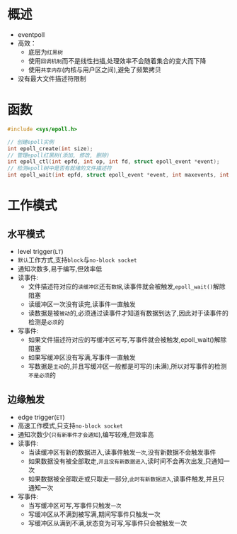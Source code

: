 # 概述
- eventpoll
- 高效：
  - 底层为`红黑树`
  - 使用`回调机制`而不是线性扫描,处理效率不会随着集合的变大而下降
  - 使用`共享内存`(内核与用户区之间),避免了频繁拷贝
- 没有最大文件描述符限制

# 函数
```c
#include <sys/epoll.h>

// 创建epoll实例
int epoll_create(int size);
// 管理epoll红黑树(添加, 修改, 删除)
int epoll_ctl(int epfd, int op, int fd, struct epoll_event *event);
// 检测epoll树中是否有就绪的文件描述符
int epoll_wait(int epfd, struct epoll_event *event, int maxevents, int timeout);
```

# 工作模式
## 水平模式
- level trigger(`LT`)
- `默认`工作方式,支持`block`与`no-block socket`
- 通知次数多,易于编写,但效率低
- 读事件:
  - 文件描述符对应的`读缓冲区`还有`数据`,读事件就会被触发,`epoll_wait()`解除阻塞
  - 读缓冲区一次没有读完,读事件一直触发
  - 读数据是被`被动`的,必须通过读事件才知道有数据到达了,因此对于读事件的检测是`必须`的
- 写事件:
  - 如果文件描述符对应的写缓冲区可写,写事件就会被触发,epoll_wait()解除阻塞
  - 如果写缓冲区没有写满,写事件一直触发
  - 写数据是`主动`的,并且写缓冲区一般都是可写的(未满),所以对写事件的检测`不是必须`的

## 边缘触发
- edge trigger(`ET`)
- 高速工作模式,只支持`no-block socket`
- 通知次数少(`只有新事件才会通知`),编写较难,但效率高
- 读事件:
  - 当读缓冲区有新的数据进入,读事件触发`一次`,没有新数据不会触发事件
  - 如果数据没有被全部取走,`并且没有新数据进入`,读时间不会再次出发,只通知一次
  - 如果数据被全部取走或只取走一部分,`此时有新数据进入`,读事件触发,并且只通知一次
- 写事件:
  - 当写缓冲区可写,写事件只触发`一次`
  - 写缓冲区从不满到被写满,期间写事件只触发一次
  - 写缓冲区从满到不满,状态变为可写,写事件只会被触发一次